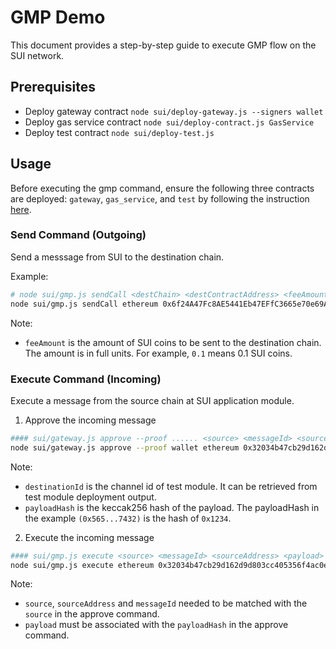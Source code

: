 # GMP Demo

This document provides a step-by-step guide to execute GMP flow on the SUI network.

## Prerequisites

- Deploy gateway contract `node sui/deploy-gateway.js --signers wallet`
- Deploy gas service contract `node sui/deploy-contract.js GasService`
- Deploy test contract `node sui/deploy-test.js`

## Usage

Before executing the gmp command, ensure the following three contracts are deployed: `gateway`, `gas_service`, and `test` by following the instruction [here](https://github.com/axelarnetwork/axelar-contract-deployments/tree/main/sui#scripts).

### Send Command (Outgoing)

Send a messsage from SUI to the destination chain.

Example:
```bash
# node sui/gmp.js sendCall <destChain> <destContractAddress> <feeAmount> <payload>
node sui/gmp.js sendCall ethereum 0x6f24A47Fc8AE5441Eb47EFfC3665e70e69Ac3F05 0.1 0x1234
```

Note:
- `feeAmount` is the amount of SUI coins to be sent to the destination chain. The amount is in full units. For example, `0.1` means 0.1 SUI coins.

### Execute Command (Incoming)

Execute a message from the source chain at SUI application module.

1. Approve the incoming message

```bash
#### sui/gateway.js approve --proof ...... <source> <messageId> <sourceAddress> <destinationId> <payloadHash>
node sui/gateway.js approve --proof wallet ethereum 0x32034b47cb29d162d9d803cc405356f4ac0ec07fe847ace431385fe8acf3e6e5-2 0x4F4495243837681061C4743b74B3eEdf548D56A5 0x6ce0d81b412abca2770eddb1549c9fcff721889c3aab1203dc93866db22ecc4b 0x56570de287d73cd1cb6092bb8fdee6173974955fdef345ae579ee9f475ea7432
```

Note:
- `destinationId` is the channel id of test module. It can be retrieved from test module deployment output.
- `payloadHash` is the keccak256 hash of the payload. The payloadHash in the example `(0x565...7432)` is the hash of `0x1234`.

2. Execute the incoming message

```bash
#### sui/gmp.js execute <source> <messageId> <sourceAddress> <payload>
node sui/gmp.js execute ethereum 0x32034b47cb29d162d9d803cc405356f4ac0ec07fe847ace431385fe8acf3e6e5-2 0x4F4495243837681061C4743b74B3eEdf548D56A5 0x1234
```

Note:
- `source`, `sourceAddress` and `messageId` needed to be matched with the `source` in the approve command.
- `payload` must be associated with the `payloadHash` in the approve command.
